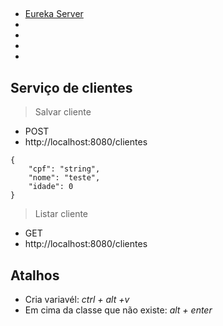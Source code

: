 ##

- [Eureka Server](http://localhost:8761/)
- []()
- []()
- []()
- []()

## Serviço de clientes
> Salvar cliente
- POST
- http://localhost:8080/clientes
```
{
    "cpf": "string",
    "nome": "teste",
    "idade": 0
}
```
> Listar cliente
- GET
- http://localhost:8080/clientes

## Atalhos
- Cria variavél: *ctrl + alt +v*
- Em cima da classe que não existe: *alt + enter*
